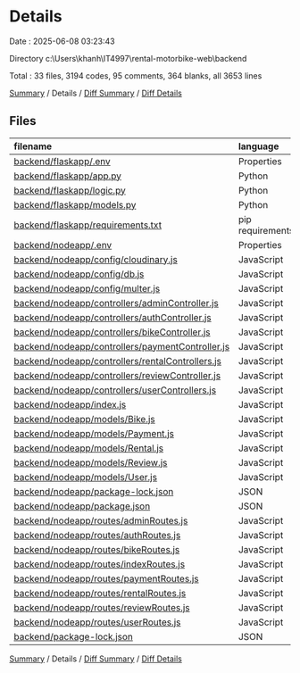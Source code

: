 # Details

Date : 2025-06-08 03:23:43

Directory c:\\Users\\khanh\\IT4997\\rental-motorbike-web\\backend

Total : 33 files,  3194 codes, 95 comments, 364 blanks, all 3653 lines

[Summary](results.md) / Details / [Diff Summary](diff.md) / [Diff Details](diff-details.md)

## Files
| filename | language | code | comment | blank | total |
| :--- | :--- | ---: | ---: | ---: | ---: |
| [backend/flaskapp/.env](/backend/flaskapp/.env) | Properties | 2 | 0 | 1 | 3 |
| [backend/flaskapp/app.py](/backend/flaskapp/app.py) | Python | 29 | 1 | 6 | 36 |
| [backend/flaskapp/logic.py](/backend/flaskapp/logic.py) | Python | 96 | 7 | 18 | 121 |
| [backend/flaskapp/models.py](/backend/flaskapp/models.py) | Python | 10 | 0 | 5 | 15 |
| [backend/flaskapp/requirements.txt](/backend/flaskapp/requirements.txt) | pip requirements | 49 | 0 | 0 | 49 |
| [backend/nodeapp/.env](/backend/nodeapp/.env) | Properties | 9 | 1 | 2 | 12 |
| [backend/nodeapp/config/cloudinary.js](/backend/nodeapp/config/cloudinary.js) | JavaScript | 22 | 0 | 6 | 28 |
| [backend/nodeapp/config/db.js](/backend/nodeapp/config/db.js) | JavaScript | 11 | 0 | 5 | 16 |
| [backend/nodeapp/config/multer.js](/backend/nodeapp/config/multer.js) | JavaScript | 17 | 1 | 4 | 22 |
| [backend/nodeapp/controllers/adminController.js](/backend/nodeapp/controllers/adminController.js) | JavaScript | 122 | 1 | 34 | 157 |
| [backend/nodeapp/controllers/authController.js](/backend/nodeapp/controllers/authController.js) | JavaScript | 46 | 8 | 19 | 73 |
| [backend/nodeapp/controllers/bikeController.js](/backend/nodeapp/controllers/bikeController.js) | JavaScript | 202 | 14 | 52 | 268 |
| [backend/nodeapp/controllers/paymentController.js](/backend/nodeapp/controllers/paymentController.js) | JavaScript | 144 | 8 | 37 | 189 |
| [backend/nodeapp/controllers/rentalControllers.js](/backend/nodeapp/controllers/rentalControllers.js) | JavaScript | 279 | 45 | 53 | 377 |
| [backend/nodeapp/controllers/reviewController.js](/backend/nodeapp/controllers/reviewController.js) | JavaScript | 117 | 2 | 33 | 152 |
| [backend/nodeapp/controllers/userControllers.js](/backend/nodeapp/controllers/userControllers.js) | JavaScript | 142 | 2 | 35 | 179 |
| [backend/nodeapp/index.js](/backend/nodeapp/index.js) | JavaScript | 16 | 3 | 6 | 25 |
| [backend/nodeapp/models/Bike.js](/backend/nodeapp/models/Bike.js) | JavaScript | 55 | 0 | 5 | 60 |
| [backend/nodeapp/models/Payment.js](/backend/nodeapp/models/Payment.js) | JavaScript | 10 | 0 | 2 | 12 |
| [backend/nodeapp/models/Rental.js](/backend/nodeapp/models/Rental.js) | JavaScript | 28 | 2 | 6 | 36 |
| [backend/nodeapp/models/Review.js](/backend/nodeapp/models/Review.js) | JavaScript | 10 | 0 | 2 | 12 |
| [backend/nodeapp/models/User.js](/backend/nodeapp/models/User.js) | JavaScript | 32 | 0 | 2 | 34 |
| [backend/nodeapp/package-lock.json](/backend/nodeapp/package-lock.json) | JSON | 1,609 | 0 | 1 | 1,610 |
| [backend/nodeapp/package.json](/backend/nodeapp/package.json) | JSON | 31 | 0 | 1 | 32 |
| [backend/nodeapp/routes/adminRoutes.js](/backend/nodeapp/routes/adminRoutes.js) | JavaScript | 10 | 0 | 2 | 12 |
| [backend/nodeapp/routes/authRoutes.js](/backend/nodeapp/routes/authRoutes.js) | JavaScript | 6 | 0 | 3 | 9 |
| [backend/nodeapp/routes/bikeRoutes.js](/backend/nodeapp/routes/bikeRoutes.js) | JavaScript | 18 | 0 | 6 | 24 |
| [backend/nodeapp/routes/indexRoutes.js](/backend/nodeapp/routes/indexRoutes.js) | JavaScript | 17 | 0 | 2 | 19 |
| [backend/nodeapp/routes/paymentRoutes.js](/backend/nodeapp/routes/paymentRoutes.js) | JavaScript | 6 | 0 | 2 | 8 |
| [backend/nodeapp/routes/rentalRoutes.js](/backend/nodeapp/routes/rentalRoutes.js) | JavaScript | 14 | 0 | 6 | 20 |
| [backend/nodeapp/routes/reviewRoutes.js](/backend/nodeapp/routes/reviewRoutes.js) | JavaScript | 9 | 0 | 3 | 12 |
| [backend/nodeapp/routes/userRoutes.js](/backend/nodeapp/routes/userRoutes.js) | JavaScript | 20 | 0 | 4 | 24 |
| [backend/package-lock.json](/backend/package-lock.json) | JSON | 6 | 0 | 1 | 7 |

[Summary](results.md) / Details / [Diff Summary](diff.md) / [Diff Details](diff-details.md)